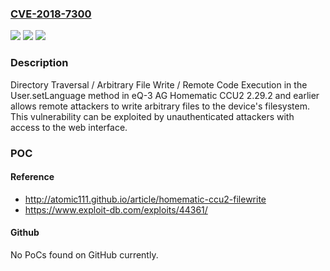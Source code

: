 ### [CVE-2018-7300](https://cve.mitre.org/cgi-bin/cvename.cgi?name=CVE-2018-7300)
![](https://img.shields.io/static/v1?label=Product&message=n%2Fa&color=blue)
![](https://img.shields.io/static/v1?label=Version&message=n%2Fa&color=blue)
![](https://img.shields.io/static/v1?label=Vulnerability&message=n%2Fa&color=brighgreen)

### Description

Directory Traversal / Arbitrary File Write / Remote Code Execution in the User.setLanguage method in eQ-3 AG Homematic CCU2 2.29.2 and earlier allows remote attackers to write arbitrary files to the device's filesystem. This vulnerability can be exploited by unauthenticated attackers with access to the web interface.

### POC

#### Reference
- http://atomic111.github.io/article/homematic-ccu2-filewrite
- https://www.exploit-db.com/exploits/44361/

#### Github
No PoCs found on GitHub currently.

